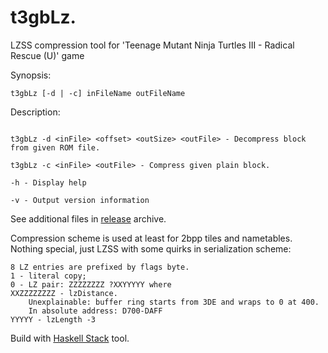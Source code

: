 # t3gbLz.
LZSS compression tool for 'Teenage Mutant Ninja Turtles III - Radical Rescue (U)' game


Synopsis:
```
t3gbLz [-d | -c] inFileName outFileName
```

Description:
```

t3gbLz -d <inFile> <offset> <outSize> <outFile> - Decompress block from given ROM file.

t3gbLz -c <inFile> <outFile> - Compress given plain block.

-h - Display help

-v - Output version information
```

See additional files in [release](https://github.com/romhack/t3gbLz/releases/latest) archive.

Compression scheme is used at least for 2bpp tiles and nametables. Nothing special, just LZSS with some quirks in serialization scheme:
```
8 LZ entries are prefixed by flags byte.  
1 - literal copy;
0 - LZ pair: ZZZZZZZZ ?XXYYYYY where
XXZZZZZZZZ - lzDistance. 
	Unexplainable: buffer ring starts from 3DE and wraps to 0 at 400.
	In absolute address: D700-DAFF
YYYYY - lzLength -3
```
Build with [Haskell Stack](https://haskellstack.org) tool.
